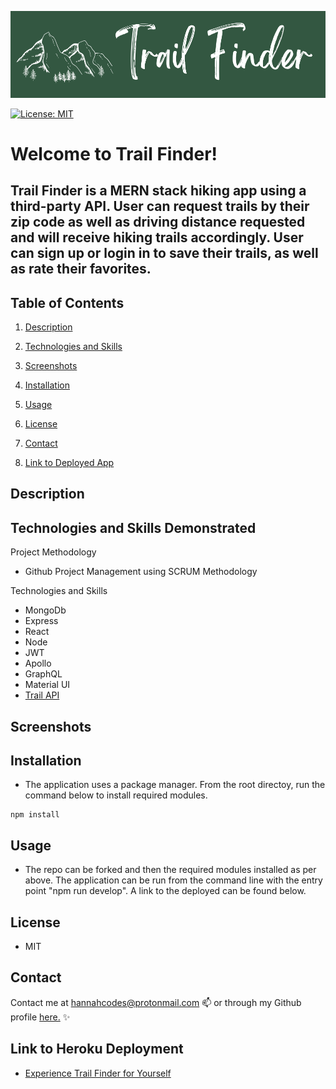![Welcome to Trail Finder](./img/logocolor.png)

[![License: MIT](https://img.shields.io/badge/License-MIT-yellow.svg)](https://opensource.org/licenses/MIT)

# Welcome to Trail Finder!

## Trail Finder is a MERN stack hiking app using a third-party API. User can request trails by their zip code as well as driving distance requested and will receive hiking trails accordingly. User can sign up or login in to save their trails, as well as rate their favorites. 


## Table of Contents

1. [Description](#description)

1. [Technologies and Skills](#technologies)

1. [Screenshots](#screenshots)

1. [Installation](#installation)

1. [Usage](#usage)

1. [License](#license)

1. [Contact](#contact)

1. [Link to Deployed App](#sample)

## <a id="description"></a>Description

  

## <a id="technologies"></a>Technologies and Skills Demonstrated

Project Methodology
* Github Project Management using SCRUM Methodology

Technologies and Skills
* MongoDb
* Express
* React
* Node
* JWT
* Apollo
* GraphQL
* Material UI
* [Trail API](https://rapidapi.com/trailapi/api/trailapi)


## <a id="screenshot"></a>Screenshots




## <a id="installation"></a>Installation

- The application uses a package manager.  From the root directoy, run the command below to install required modules.

```
npm install
```

## <a id="usage"></a>Usage

- The repo can be forked and then the required modules installed as per above. The application can be run from the command line with the entry point "npm run develop".  A link to the deployed can be found below.

## <a id="license"></a>License

- MIT


## <a id="contact"></a>Contact

Contact me at hannahcodes@protonmail.com 📫 or through my Github profile [here.](https://github.com/hannahnmcdonald) ✨

## <a id="sample"></a>Link to Heroku Deployment

- [Experience Trail Finder for Yourself]()